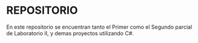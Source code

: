 # REPOSITORIO
En este repositorio se encuentran tanto el Primer como el Segundo parcial de Laboratorio II, y demas proyectos utilizando C#.
